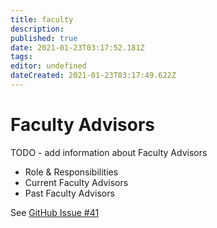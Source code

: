 ```yaml
---
title: faculty
description: 
published: true
date: 2021-01-23T03:17:52.181Z
tags: 
editor: undefined
dateCreated: 2021-01-23T03:17:49.622Z
---
```


# Faculty Advisors

TODO - add information about Faculty Advisors
- Role & Responsibilities
- Current Faculty Advisors
- Past Faculty Advisors

See [GitHub Issue #41](https://github.com/rcos/rcos-handbook/issues/41)